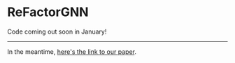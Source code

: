 # ReFactorGNN

Code coming out soon in January! 

---

In the meantime, [here's the link to our paper](https://arxiv.org/abs/2207.09980).


